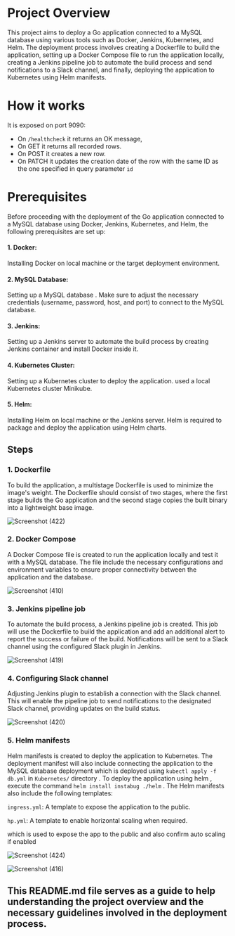 # Project Overview

This project aims to deploy a Go application connected to a MySQL database using various tools such as Docker, Jenkins, Kubernetes, and Helm. The deployment process involves creating a Dockerfile to build the application, setting up a Docker Compose file to run the application locally, creating a Jenkins pipeline job to automate the build process and send notifications to a Slack channel, and finally, deploying the application to Kubernetes using Helm manifests.

# How it works
It is exposed on port 9090:
* On `/healthcheck` it returns an OK message, 
* On GET it returns all recorded rows.
* On POST it creates a new row.
* On PATCH it updates the creation date of the row with the same ID as the one specified in query parameter `id`

# Prerequisites
Before proceeding with the deployment of the Go application connected to a MySQL database using Docker, Jenkins, Kubernetes, and Helm, the following prerequisites are set up:

#### 1. Docker: 
Installing Docker on local machine or the target deployment environment. 

#### 2. MySQL Database: 
Setting up a MySQL database . Make sure to adjust the necessary credentials (username, password, host, and port) to connect to the MySQL database.

#### 3. Jenkins: 
Setting up a Jenkins server to automate the build process by creating Jenkins container and install Docker inside it.

#### 4. Kubernetes Cluster: 
Setting up a Kubernetes cluster to deploy the application. used a local Kubernetes cluster Minikube.

#### 5. Helm: 
Installing Helm on local machine or the Jenkins server. Helm is required to package and deploy the application using Helm charts.

## Steps 

### 1. Dockerfile

To build the application, a multistage Dockerfile is used to minimize the image's weight. The Dockerfile should consist of two stages, where the first stage builds the Go application and the second stage copies the built binary into a lightweight base image.


![Screenshot (422)](https://github.com/Nourann5/instabug-task/assets/110049234/41a677e3-b94b-4d7b-8a8e-cab2fde9c588)


### 2. Docker Compose

A Docker Compose file is created to run the application locally and test it with a MySQL database. The file include the necessary configurations and environment variables to ensure proper connectivity between the application and the database.


![Screenshot (410)](https://github.com/Nourann5/instabug-task/assets/110049234/a903b49f-c219-4a75-ab1d-b40f0bfe9fa4)


### 3. Jenkins pipeline job

To automate the build process, a Jenkins pipeline job is created. This job will use the Dockerfile to build the application and add an additional alert to report the success or failure of the build. Notifications will be sent to a Slack channel using the configured Slack plugin in Jenkins.


![Screenshot (419)](https://github.com/Nourann5/instabug-task/assets/110049234/c3793482-0ca6-4abf-a5e4-1b7f2b37730d)


### 4. Configuring Slack channel 

Adjusting Jenkins plugin to establish a connection with the Slack channel. This will enable the pipeline job to send notifications to the designated Slack channel, providing updates on the build status.


![Screenshot (420)](https://github.com/Nourann5/instabug-task/assets/110049234/7e1064ee-92ad-4539-b42f-8d93c32ddee6)


### 5. Helm manifests

Helm manifests is created to deploy the application to Kubernetes. The deployment manifest will also include connecting the application to the MySQL database deployment which is deployed using `kubectl apply -f db.yml` in `Kubernetes/` directory . To deploy the application using helm , execute the command `helm install instabug ./helm` . The Helm manifests also include the following templates:


`ingress.yml`: A template to expose the application to the public.

`hp.yml`: A template to enable horizontal scaling when required.

which is used to expose the app to the public and also confirm auto scaling if enabled 

![Screenshot (424)](https://github.com/Nourann5/instabug-task/assets/110049234/998ad953-c1ec-4d4b-8b65-febf3bae668a)

![Screenshot (416)](https://github.com/Nourann5/instabug-task/assets/110049234/adce2e1d-7556-4512-8cdd-f3c4637db189)



## This README.md file serves as a guide to help understanding the project overview and the necessary guidelines involved in the deployment process.
